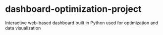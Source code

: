 # dashboard-optimization-project

Interactive web-based dashboard built in Python used for optimization and data visualization
